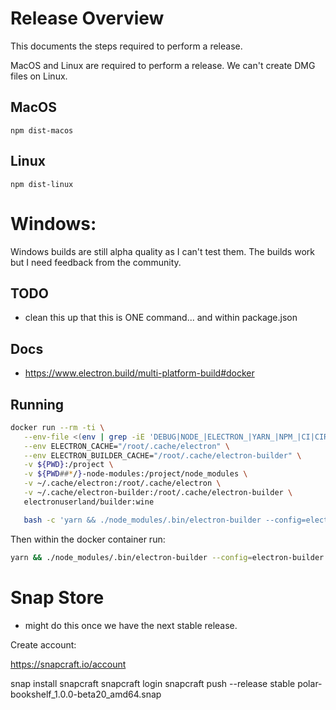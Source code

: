 # Release Overview

This documents the steps required to perform a release.

MacOS and Linux are required to perform a release.  We can't create DMG files
on Linux.

## MacOS

```npm dist-macos```

## Linux

```npm dist-linux```

# Windows:

Windows builds are still alpha quality as I can't test them.  The builds work
but I need feedback from the community.

## TODO

- clean this up that this is ONE command... and within package.json

## Docs

- https://www.electron.build/multi-platform-build#docker

## Running

```bash
docker run --rm -ti \
   --env-file <(env | grep -iE 'DEBUG|NODE_|ELECTRON_|YARN_|NPM_|CI|CIRCLE|TRAVIS_TAG|TRAVIS|TRAVIS_REPO_|TRAVIS_BUILD_|TRAVIS_BRANCH|TRAVIS_PULL_REQUEST_|APPVEYOR_|CSC_|GH_|GITHUB_|BT_|AWS_|STRIP|BUILD_') \
   --env ELECTRON_CACHE="/root/.cache/electron" \
   --env ELECTRON_BUILDER_CACHE="/root/.cache/electron-builder" \
   -v ${PWD}:/project \
   -v ${PWD##*/}-node-modules:/project/node_modules \
   -v ~/.cache/electron:/root/.cache/electron \
   -v ~/.cache/electron-builder:/root/.cache/electron-builder \
   electronuserland/builder:wine

   bash -c 'yarn && ./node_modules/.bin/electron-builder --config=electron-builder.yml --win nsis portable --publish always --draft=false'


```

Then within the docker container run:

```bash
yarn && ./node_modules/.bin/electron-builder --config=electron-builder.yml --win nsis portable --publish always --draft=false
```

# Snap Store

- might do this once we have the next stable release.

Create account:

https://snapcraft.io/account

  snap install snapcraft
  snapcraft login
  snapcraft push --release stable polar-bookshelf_1.0.0-beta20_amd64.snap

